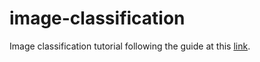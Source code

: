 # image-classification

Image classification tutorial following the guide at this [link](https://towardsdatascience.com/handwritten-digit-mnist-pytorch-977b5338e627).